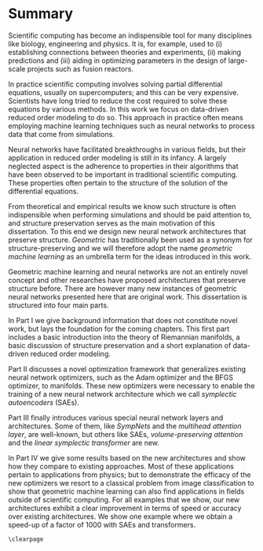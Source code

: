 # Summary

Scientific computing has become an indispensible tool for many disciplines like biology, engineering and physics. It is, for example, used to (i) establishing connections between theories and experiments, (ii) making predictions and (iii) aiding in optimizing parameters in the design of large-scale projects such as fusion reactors. 

In practice scientific computing involves solving partial differential equations, usually on supercomputers; and this can be very expensive. Scientists have long tried to reduce the cost required to solve these equations by various methods. In this work we focus on data-driven reduced order modeling to do so. This approach in practice often means employing machine learning techniques such as neural networks to process data that come from simulations.

Neural networks have facilitated breakthroughs in various fields, but their application in reduced order modeling is still in its infancy. A largely neglected aspect is the adherence to properties in their algorithms that have been observed to be important in traditional scientific computing. These properties often pertain to the structure of the solution of the differential equations.

From theoretical and empirical results we know such structure is often indispensible when performing simulations and should be paid attention to, and structure preservation serves as the main motivation of this dissertation. To this end we design new neural network architectures that preserve structure. *Geometric* has traditionally been used as a synonym for structure-preserving and we will therefore adopt the name *geometric machine learning* as an umbrella term for the ideas introduced in this work. 

Geometric machine learning and neural networks are not an entirely novel concept and other researches have proposed architectures that preserve structure before. There are however many new instances of geometric neural networks presented here that are original work. This dissertation is structured into four main parts.

In Part I we give background information that does not constitute novel work, but lays the foundation for the coming chapters. This first part includes a basic introduction into the theory of Riemannian manifolds, a basic discussion of structure preservation and a short explanation of data-driven reduced order modeling.

Part II discusses a novel optimization framework that generalizes existing neural network optimizers, such as the Adam optimizer and the BFGS optimizer, to manifolds. These new optimizers were necessary to enable the training of a new neural network architecture which we call *symplectic autoencoders* (SAEs).

Part III finally introduces various special neural network layers and architectures. Some of them, like *SympNets* and the *multihead attention layer*, are well-known, but others like SAEs, *volume-preserving attention* and the *linear symplectic transformer* are new.

In Part IV we give some results based on the new architectures and show how they compare to existing approaches. Most of these applications pertain to applications from physics; but to demonstrate the efficacy of the new optimizers we resort to a classical problem from image classification to show that geometric machine learning can also find applications in fields outside of scientific computing. For all examples that we show, our new architectures exhibit a clear improvement in terms of speed or accuracy over existing architectures. We show one example where we obtain a speed-up of a factor of 1000 with SAEs and transformers.

```@raw latex
\clearpage
```